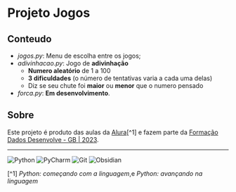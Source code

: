 # **Projeto Jogos**
## Conteudo
- _jogos.py_: Menu de escolha entre os jogos;
- _adivinhacao.py_: Jogo de **adivinhação** 
  - **Numero aleatório** de 1 a 100
  - **3 dificuldades** (o número de tentativas varia a cada uma delas)
  - Diz se seu chute foi **maior** ou **menor** que o numero pensado
- _forca.py_: **Em desenvolvimento**.

## Sobre

Este projeto é produto das aulas da [Alura](https://www.alura.com.br)[^1] e fazem parte da [Formação Dados Desenvolve - GB | 2023](https://docs.google.com/document/d/e/2PACX-1vSFPoygh9JnGVi0v_K4cMhUdKsekd0kPcC3BoQgbG_Z8MmvySWGC0q0GkDiC5OkyO2wpZyPLVuG5J-w/pub).

***

![Python](https://img.shields.io/badge/python-3670A0?style=for-the-badge&logo=python&logoColor=ffdd54)
![PyCharm](https://img.shields.io/badge/pycharm-143?style=for-the-badge&logo=pycharm&logoColor=black&color=black&labelColor=green)
	![Git](https://img.shields.io/badge/git-%23F05033.svg?style=for-the-badge&logo=git&logoColor=white)
![Obsidian](https://img.shields.io/badge/Obsidian-%23483699.svg?style=for-the-badge&logo=obsidian&logoColor=white)

[^1] _Python: começando com a linguagem_,e _Python: avançando na linguagem_ 